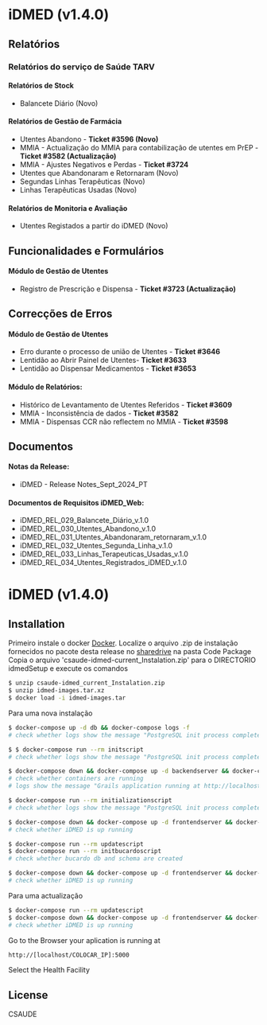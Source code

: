 # iDMED (v1.4.0)

## Relatórios 

### Relatórios do serviço de Saúde TARV

#### Relatórios de Stock
- Balancete Diário (Novo)
#### Relatórios de Gestão de Farmácia
- Utentes Abandono - **Ticket #3596 (Novo)**
- MMIA - Actualização do MMIA para contabilização de utentes em PrEP - **Ticket #3582 (Actualização)**
- MMIA - Ajustes Negativos e Perdas - **Ticket #3724**
- Utentes que Abandonaram e Retornaram (Novo)
- Segundas Linhas Terapêuticas (Novo)
- Linhas Terapêuticas Usadas (Novo)
#### Relatórios de Monitoria e Avaliação
- Utentes Registados a partir do iDMED (Novo)


## Funcionalidades e Formulários

####  Módulo de Gestão de Utentes
- Registro de Prescrição e Dispensa - **Ticket #3723 (Actualização)**

## Correcções de Erros

#### Módulo de Gestão de Utentes
- Erro durante o processo de união de Utentes - **Ticket #3646**
- Lentidão ao Abrir Painel de Utentes- **Ticket #3633**
- Lentidão ao Dispensar Medicamentos - **Ticket #3653**
#### Módulo de Relatórios:
- Histórico de Levantamento de Utentes Referidos - **Ticket #3609**
- MMIA - Inconsistência de dados - **Ticket #3582**
- MMIA - Dispensas CCR não reflectem no MMIA - **Ticket #3598**

## Documentos

#### Notas da Release:
- iDMED - Release Notes_Sept_2024_PT
#### Documentos de Requisitos iDMED_Web:
- iDMED_REL_029_Balancete_Diário_v.1.0
- iDMED_REL_030_Utentes_Abandono_v.1.0
- iDMED_REL_031_Utentes_Abandonaram_retornaram_v.1.0
- iDMED_REL_032_Utentes_Segunda_Linha_v.1.0
- iDMED_REL_033_Linhas_Terapeuticas_Usadas_v.1.0
- iDMED_REL_034_Utentes_Registrados_iDMED_v.1.0


# iDMED (v1.4.0)
## Installation

Primeiro instale o docker [Docker](https://docs.docker.com/get-started/.).
Localize o arquivo .zip de instalação fornecidos no pacote desta release no [sharedrive]( https://drive.google.com/drive/folders/1moEGeZISjc7xRH80TLxYwWhbtIVD9-Yv) na pasta Code Package
Copia o arquivo 'csaude-idmed-current_Instalation.zip' para o DIRECTORIO idmedSetup e execute os comandos

```sh
$ unzip csaude-idmed_current_Instalation.zip
$ unzip idmed-images.tar.xz
$ docker load -i idmed-images.tar
```

Para uma nova instalação

```sh
$ docker-compose up -d db && docker-compose logs -f
# check whether logs show the message "PostgreSQL init process complete; ready for start up."

$ $ docker-compose run --rm initscript
# check whether logs show the message "PostgreSQL init process complete; ready for start up."

$ docker-compose down && docker-compose up -d backendserver && docker-compose logs -f
# check whether containers are running
# logs show the message "Grails application running at http://localhost:8884 in environment: production"

$ docker-compose run --rm initializationscript
# check whether logs show the message "PostgreSQL init process complete; ready for start up."

$ docker-compose down && docker-compose up -d frontendserver && docker-compose logs -f
# check whether iDMED is up running

$ docker-compose run --rm updatescript
$ docker-compose run --rm initbucardoscript
# check whether bucardo db and schema are created

$ docker-compose down && docker-compose up -d frontendserver && docker-compose logs -f
# check whether iDMED is up running
```

Para uma actualização
```sh
$ docker-compose run --rm updatescript
$ docker-compose down && docker-compose up -d frontendserver && docker-compose logs -f
# check whether iDMED is up running
```

Go to the Browser your aplication is running at
```sh
http://[localhost/COLOCAR_IP]:5000
```
Select the Health Facility

## License
CSAUDE
